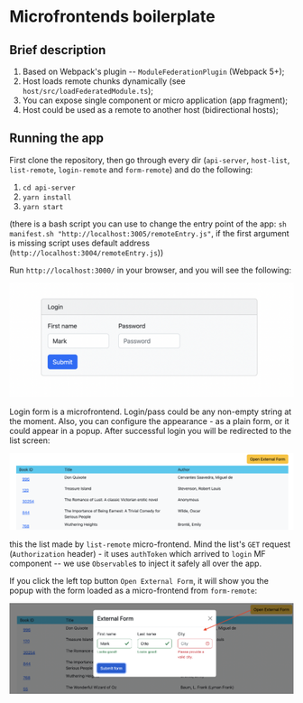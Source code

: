 # Microfrontends boilerplate

## Brief description

1. Based on Webpack's plugin -- `ModuleFederationPlugin` (Webpack 5+);
2. Host loads remote chunks dynamically (see `host/src/loadFederatedModule.ts`);
3. You can expose single component or micro application (app fragment);
4. Host could be used as a remote to another host (bidirectional hosts);

## Running the app

First clone the repository, then go through every dir (`api-server`, `host-list`, `list-remote`, `login-remote` and `form-remote`) and do the following:
1. `cd api-server`
2. `yarn install`
4. `yarn start`

(there is a bash script you can use to change the entry point of the app: `sh manifest.sh "http://localhost:3005/remoteEntry.js"`, if the first argument is missing script uses default address (`http://localhost:3004/remoteEntry.js`))

Run `http://localhost:3000/` in your browser, and you will see the following:

![login](login.png)

Login form is a microfrontend. Login/pass could be any non-empty string at the moment. Also, you can configure the appearance - as a plain form, or it could appear in a popup. After successful login you will be redirected to the list screen: 

![list](list.png)

this the list made by `list-remote` micro-frontend. Mind the list's `GET` request (`Authorization` header) - it uses `authToken` which arrived to `login` MF component -- we use `Observable`s to inject it safely all over the app.

If you click the left top button `Open External Form`, it will show you the popup with the form loaded as a micro-frontend from `form-remote`:

![ext-form](external-form.png)

